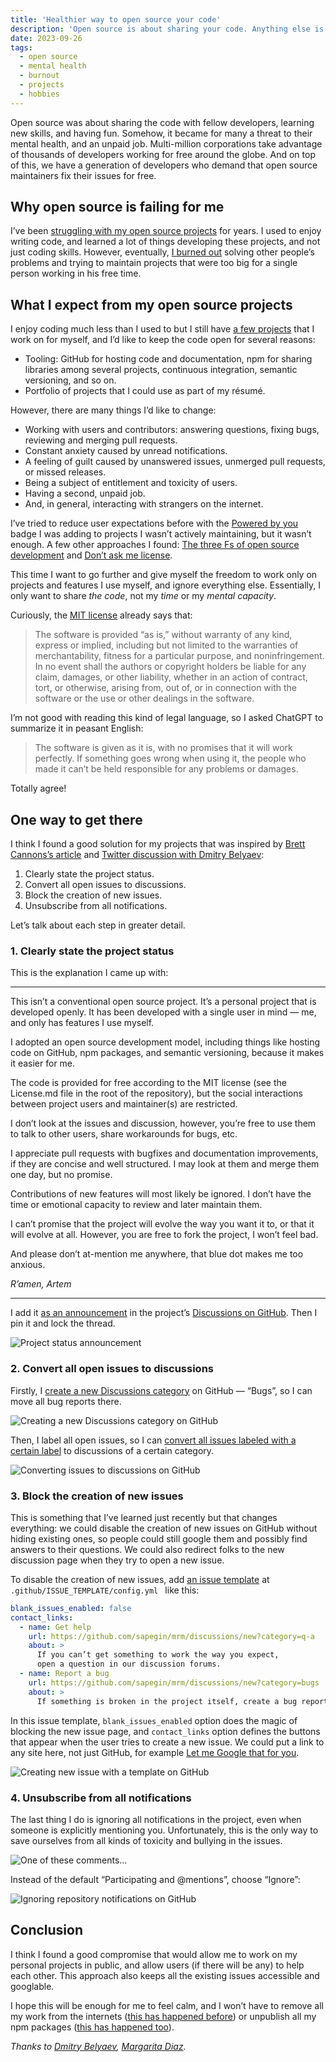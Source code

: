 ```yaml
---
title: 'Healthier way to open source your code'
description: 'Open source is about sharing your code. Anything else is optional. Don’t want to spend time answering issues and reviewing pull requests? It’s totally up to you!'
date: 2023-09-26
tags:
  - open source
  - mental health
  - burnout
  - projects
  - hobbies
---
```


Open source was about sharing the code with fellow developers, learning new skills, and having fun. Somehow, it became for many a threat to their mental health, and an unpaid job. Multi-million corporations take advantage of thousands of developers working for free around the globe. And on top of this, we have a generation of developers who demand that open source maintainers fix their issues for free.

## Why open source is failing for me

I’ve been [struggling with my open source projects](/blog/no-complaints-oss/) for years. I used to enjoy writing code, and learned a lot of things developing these projects, and not just coding skills. However, eventually, [I burned out](/blog/open-source-no-more/) solving other people’s problems and trying to maintain projects that were too big for a single person working in his free time.

## What I expect from my open source projects

I enjoy coding much less than I used to but I still have [a few projects](/) that I work on for myself, and I’d like to keep the code open for several reasons:

- Tooling: GitHub for hosting code and documentation, npm for sharing libraries among several projects, continuous integration, semantic versioning, and so on.
- Portfolio of projects that I could use as part of my résumé.

However, there are many things I’d like to change:

- Working with users and contributors: answering questions, fixing bugs, reviewing and merging pull requests.
- Constant anxiety caused by unread notifications.
- A feeling of guilt caused by unanswered issues, unmerged pull requests, or missed releases.
- Being a subject of entitlement and toxicity of users.
- Having a second, unpaid job.
- And, in general, interacting with strangers on the internet.

I’ve tried to reduce user expectations before with the [Powered by you](http://sapegin.github.io/powered-by-you/) badge I was adding to projects I wasn’t actively maintaining, but it wasn’t enough. A few other approaches I found: [The three Fs of open source development](https://boyter.org/posts/the-three-f-s-of-open-source/) and [Don’t ask me license](https://github.com/ErikMcClure/bad-licenses/blob/master/dont-ask-me.md).

This time I want to go further and give myself the freedom to work only on projects and features I use myself, and ignore everything else. Essentially, I only want to share _the code_, not my _time_ or my _mental capacity_.

Curiously, the [MIT license](https://choosealicense.com/licenses/mit/) already says that:

> The software is provided “as is,” without warranty of any kind, express or implied, including but not limited to the warranties of merchantability, fitness for a particular purpose, and noninfringement. In no event shall the authors or copyright holders be liable for any claim, damages, or other liability, whether in an action of contract, tort, or otherwise, arising from, out of, or in connection with the software or the use or other dealings in the software.

I’m not good with reading this kind of legal language, so I asked ChatGPT to summarize it in peasant English:

> The software is given as it is, with no promises that it will work perfectly. If something goes wrong when using it, the people who made it can’t be held responsible for any problems or damages.

Totally agree!

## One way to get there

I think I found a good solution for my projects that was inspired by [Brett Cannons’s article](https://snarky.ca/the-social-contract-of-open-source/) and [Twitter discussion with Dmitry Belyaev](https://twitter.com/blvdmitry/status/1701916984806383720):

1. Clearly state the project status.
2. Convert all open issues to discussions.
3. Block the creation of new issues.
4. Unsubscribe from all notifications.

Let’s talk about each step in greater detail.

### 1. Clearly state the project status

This is the explanation I came up with:

---

This isn’t a conventional open source project. It’s a personal project that is developed openly. It has been developed with a single user in mind — me, and only has features I use myself.

I adopted an open source development model, including things like hosting code on GitHub, npm packages, and semantic versioning, because it makes it easier for me.

The code is provided for free according to the MIT license (see the License.md file in the root of the repository), but the social interactions between project users and maintainer(s) are restricted.

I don’t look at the issues and discussion, however, you’re free to use them to talk to other users, share workarounds for bugs, etc.

I appreciate pull requests with bugfixes and documentation improvements, if they are concise and well structured. I may look at them and merge them one day, but no promise.

Contributions of new features will most likely be ignored. I don’t have the time or emotional capacity to review and later maintain them.

I can’t promise that the project will evolve the way you want it to, or that it will evolve at all. However, you are free to fork the project, I won’t feel bad.

And please don’t at-mention me anywhere, that blue dot makes me too anxious.

_R’amen, Artem_

---

I add it [as an announcement](https://github.com/sapegin/mrm/discussions/298) in the project’s [Discussions on GitHub](https://docs.github.com/en/discussions/quickstart). Then I pin it and lock the thread.

![Project status announcement](/images/healthy-open-source-project-status.png)

### 2. Convert all open issues to discussions

Firstly, I [create a new Discussions category](https://docs.github.com/en/discussions/managing-discussions-for-your-community/managing-categories-for-discussions) on GitHub — “Bugs”, so I can move all bug reports there.

![Creating a new Discussions category on GitHub](/images/healthy-open-source-new-discussions-category.png)

Then, I label all open issues, so I can [convert all issues labeled with a certain label](https://docs.github.com/en/discussions/managing-discussions-for-your-community/managing-discussions#converting-issues-based-on-labels) to discussions of a certain category.

![Converting issues to discussions on GitHub](/images/healthy-open-source-convert-issues.png)

### 3. Block the creation of new issues

This is something that I’ve learned just recently but that changes everything: we could disable the creation of new issues on GitHub without hiding existing ones, so people could still google them and possibly find answers to their questions. We could also redirect folks to the new discussion page when they try to open a new issue.

To disable the creation of new issues, add [an issue template](https://docs.github.com/en/communities/using-templates-to-encourage-useful-issues-and-pull-requests/configuring-issue-templates-for-your-repository) at `.github/ISSUE_TEMPLATE/config.yml ` like this:

```yaml
blank_issues_enabled: false
contact_links:
  - name: Get help
    url: https://github.com/sapegin/mrm/discussions/new?category=q-a
    about: >
      If you can’t get something to work the way you expect,
      open a question in our discussion forums.
  - name: Report a bug
    url: https://github.com/sapegin/mrm/discussions/new?category=bugs
    about: >
      If something is broken in the project itself, create a bug report.
```

In this issue template, `blank_issues_enabled` option does the magic of blocking the new issue page, and `contact_links` option defines the buttons that appear when the user tries to create a new issue. We could put a link to any site here, not just GitHub, for example [Let me Google that for you](https://letmegooglethat.com).

![Creating new issue with a template on GitHub](/images/healthy-open-source-new-issue.png)

### 4. Unsubscribe from all notifications

The last thing I do is ignoring all notifications in the project, even when someone is explicitly mentioning you. Unfortunately, this is the only way to save ourselves from all kinds of toxicity and bullying in the issues.

![One of these comments…](/images/healthy-open-source-one-of-these-comments.webp)

Instead of the default “Participating and @mentions”, choose “Ignore”:

![Ignoring repository notifications on GitHub](/images/healthy-open-source-igonre-notifications.png)

## Conclusion

I think I found a good compromise that would allow me to work on my personal projects in public, and allow users (if there will be any) to help each other. This approach also keeps all the existing issues accessible and googlable.

I hope this will be enough for me to feel calm, and I won’t have to remove all my work from the internets ([this has happened before](https://news.ycombinator.com/item?id=3073798)) or unpublish all my npm packages ([this has happened too](https://www.theregister.com/2016/03/23/npm_left_pad_chaos/)).

_Thanks to [Dmitry Belyaev](https://twitter.com/blvdmitry), [Margarita Diaz](https://drtaco.net)._
